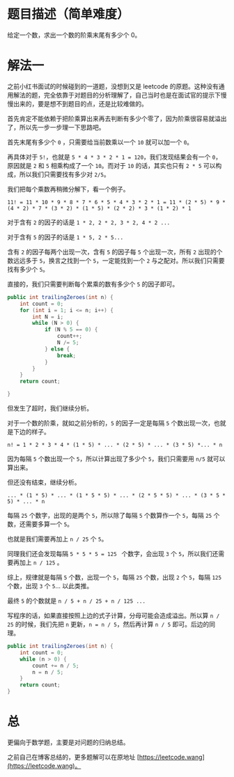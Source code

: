 # 题目描述（简单难度）

 [](https://pic.leetcode-cn.com/536616b9bc005d515e78ebe98a416ce204927cf08ffcabda8ccd4dc067e36bfa.jpg)

给定一个数，求出一个数的阶乘末尾有多少个 0。

# 解法一

之前小红书面试的时候碰到的一道题，没想到又是 leetcode 的原题。这种没有通用解法的题，完全依靠于对题目的分析理解了，自己当时也是在面试官的提示下慢慢出来的，要是想不到题目的点，还是比较难做的。

首先肯定不能依赖于把阶乘算出来再去判断有多少个零了，因为阶乘很容易就溢出了，所以先一步一步理一下思路吧。

首先末尾有多少个 `0` ，只需要给当前数乘以一个 `10` 就可以加一个 `0`。

再具体对于 `5!`，也就是 `5 * 4 * 3 * 2 * 1 = 120`，我们发现结果会有一个 `0`，原因就是 `2` 和 `5` 相乘构成了一个 `10`。而对于 `10` 的话，其实也只有 `2 * 5`  可以构成，所以我们只需要找有多少对 `2/5`。

我们把每个乘数再稍微分解下，看一个例子。

`11! = 11 * 10 * 9 * 8 * 7 * 6 * 5 * 4 * 3 * 2 * 1 = 11 * (2 * 5) * 9 * (4 * 2) * 7 * (3 * 2) * (1 * 5) * (2 * 2) * 3 * (1 * 2) * 1 `

对于含有 `2` 的因子的话是  `1 * 2, 2 * 2, 3 * 2, 4 * 2 ...`

对于含有 `5` 的因子的话是  `1 * 5, 2 * 5...`

含有 `2` 的因子每两个出现一次，含有 `5` 的因子每 `5` 个出现一次，所有 `2` 出现的个数远远多于 `5`，换言之找到一个 `5`，一定能找到一个 `2` 与之配对。所以我们只需要找有多少个 `5`。

直接的，我们只需要判断每个累乘的数有多少个 `5` 的因子即可。

```java
public int trailingZeroes(int n) {
    int count = 0;
    for (int i = 1; i <= n; i++) {
        int N = i;
        while (N > 0) {
            if (N % 5 == 0) {
                count++;
                N /= 5;
            } else {
                break;
            }
        }
    }
    return count;

}
```

 [](https://pic.leetcode-cn.com/fc87567047a0a4a72db3c0be80daefc0f4b08e20313bc86b298ecc3246b79f46.jpg)

但发生了超时，我们继续分析。

对于一个数的阶乘，就如之前分析的，`5` 的因子一定是每隔 `5` 个数出现一次，也就是下边的样子。

`n! = 1 * 2 * 3 * 4 * (1 * 5) * ... * (2 * 5) * ... * (3 * 5) *... * n`

因为每隔 `5` 个数出现一个 `5`，所以计算出现了多少个 `5`，我们只需要用 `n/5` 就可以算出来。

但还没有结束，继续分析。

`... * (1 * 5) * ... * (1 * 5 * 5) * ... * (2 * 5 * 5) * ... * (3 * 5 * 5) * ... * n`

每隔 `25` 个数字，出现的是两个 `5`，所以除了每隔 `5` 个数算作一个 `5`，每隔 `25` 个数，还需要多算一个 `5`。

也就是我们需要再加上 `n / 25` 个 `5`。

同理我们还会发现每隔 `5 * 5 * 5 = 125 ` 个数字，会出现 `3` 个 `5`，所以我们还需要再加上 `n / 125` 。

综上，规律就是每隔 `5` 个数，出现一个 `5`，每隔 `25` 个数，出现 `2` 个 `5`，每隔 `125` 个数，出现 `3` 个 `5`... 以此类推。

最终 `5` 的个数就是 `n / 5 + n / 25 + n / 125 ...`

写程序的话，如果直接按照上边的式子计算，分母可能会造成溢出。所以算 `n / 25` 的时候，我们先把 `n` 更新，`n = n / 5`，然后再计算 `n / 5` 即可。后边的同理。

```java
public int trailingZeroes(int n) {
    int count = 0;
    while (n > 0) {
        count += n / 5;
        n = n / 5;
    }
    return count;
}
```

# 总

更偏向于数学题，主要是对问题的归纳总结。

之前自己在博客总结的，更多题解可以在原地址 [https://leetcode.wang](https://leetcode.wang)。